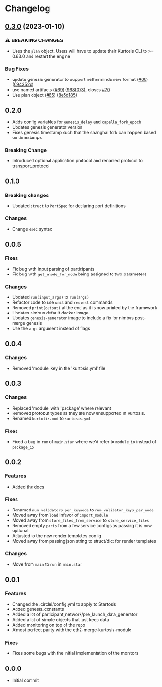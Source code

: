 # Changelog

## [0.3.0](https://github.com/kurtosis-tech/eth2-package/compare/0.2.0...0.3.0) (2023-01-10)


### ⚠ BREAKING CHANGES

* Uses the `plan` object. Users will have to update their Kurtosis CLI to >= 0.63.0 and restart the engine

### Bug Fixes

* update genesis generator to support netherminds new format ([#68](https://github.com/kurtosis-tech/eth2-package/issues/68)) ([094352d](https://github.com/kurtosis-tech/eth2-package/commit/094352d6666755da5de6ed3f4b78fd5f37c01f7f))
* use named artifacts ([#69](https://github.com/kurtosis-tech/eth2-package/issues/69)) ([968f073](https://github.com/kurtosis-tech/eth2-package/commit/968f0734a0ee834c75e184b758989ce1dc9d58be)), closes [#70](https://github.com/kurtosis-tech/eth2-package/issues/70)
* Use plan object ([#65](https://github.com/kurtosis-tech/eth2-package/issues/65)) ([8e5d185](https://github.com/kurtosis-tech/eth2-package/commit/8e5d18558f92a9fc71ae9a70f1ca139df406d7b7))

## 0.2.0

- Adds config variables for `genesis_delay` and `capella_fork_epoch`
- Updates genesis generator version
- Fixes genesis timestamp such that the shanghai fork can happen based on timestamps

### Breaking Change
- Introduced optional application protocol and renamed protocol to transport_protocol

## 0.1.0

### Breaking changes
- Updated `struct` to `PortSpec` for declaring port definitions

### Changes
- Change `exec` syntax

## 0.0.5

### Fixes
- Fix bug with input parsing of participants
- Fix bug with `get_enode_for_node` being assigned to two parameters

### Changes
- Updated `run(input_args)` to `run(args)`
- Refactor code to use `wait` and `request` commands
- Removed `print(output)` at the end as it is now printed by the framework
- Updates nimbus default docker image
- Updates `genesis-generator` image to include a fix for nimbus post-merge genesis
- Use the `args` argument instead of flags

## 0.0.4
### Changes
- Removed 'module' key in the 'kurtosis.yml' file

## 0.0.3
### Changes
- Replaced 'module' with 'package' where relevant
- Removed protobuf types as they are now unsupported in Kurtosis.
- Renamed `kurtotis.mod` to `kurtosis.yml`

### Fixes
- Fixed a bug in `run` of `main.star` where we'd refer to `module_io` instead of `package_io`

## 0.0.2

### Features
- Added the docs

### Fixes
- Renamed `num_validators_per_keynode` to `num_validator_keys_per_node`
- Moved away from `load` infavor of `import_module`
- Moved away from `store_files_from_service` to `store_service_files`
- Removed empty `ports` from a few service configs as passing it is now optional
- Adjusted to the new render templates config
- Moved away from passing json string to struct/dict for render templates

### Changes
- Move from `main` to `run` in `main.star`

## 0.0.1

### Features
- Changed the .circlei/config.yml to apply to Startosis
- Added genesis_constants
- Added a lot of participant_network/pre_launch_data_generator
- Added a lot of simple objects that just keep data
- Added monitoring on top of the repo
- Almost perfect parity with the eth2-merge-kurtosis-module

### Fixes
- Fixes some bugs with the initial implementation of the monitors

## 0.0.0
* Initial commit
